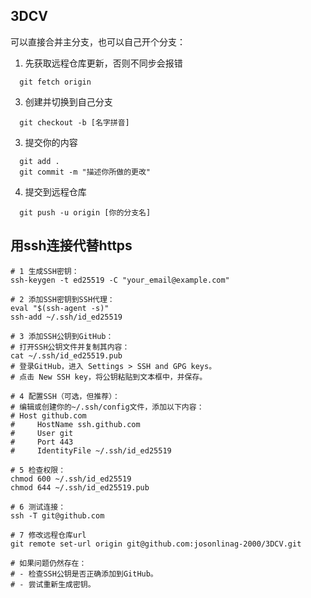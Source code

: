 ## 3DCV
可以直接合并主分支，也可以自己开个分支：
1. 先获取远程仓库更新，否则不同步会报错
```
  git fetch origin
```
3. 创建并切换到自己分支
 ```
   git checkout -b [名字拼音]
 ```
3. 提交你的内容
```
  git add .
  git commit -m "描述你所做的更改"
```
4. 提交到远程仓库
```
  git push -u origin [你的分支名]
```
## 用ssh连接代替https
```
# 1 生成SSH密钥：
ssh-keygen -t ed25519 -C "your_email@example.com"

# 2 添加SSH密钥到SSH代理：
eval "$(ssh-agent -s)"
ssh-add ~/.ssh/id_ed25519

# 3 添加SSH公钥到GitHub：
# 打开SSH公钥文件并复制其内容：
cat ~/.ssh/id_ed25519.pub
# 登录GitHub，进入 Settings > SSH and GPG keys。
# 点击 New SSH key，将公钥粘贴到文本框中，并保存。

# 4 配置SSH（可选，但推荐）：
# 编辑或创建你的~/.ssh/config文件，添加以下内容：
# Host github.com
#     HostName ssh.github.com
#     User git
#     Port 443
#     IdentityFile ~/.ssh/id_ed25519

# 5 检查权限：
chmod 600 ~/.ssh/id_ed25519
chmod 644 ~/.ssh/id_ed25519.pub

# 6 测试连接：
ssh -T git@github.com

# 7 修改远程仓库url
git remote set-url origin git@github.com:josonlinag-2000/3DCV.git

# 如果问题仍然存在：
# - 检查SSH公钥是否正确添加到GitHub。
# - 尝试重新生成密钥。

```
